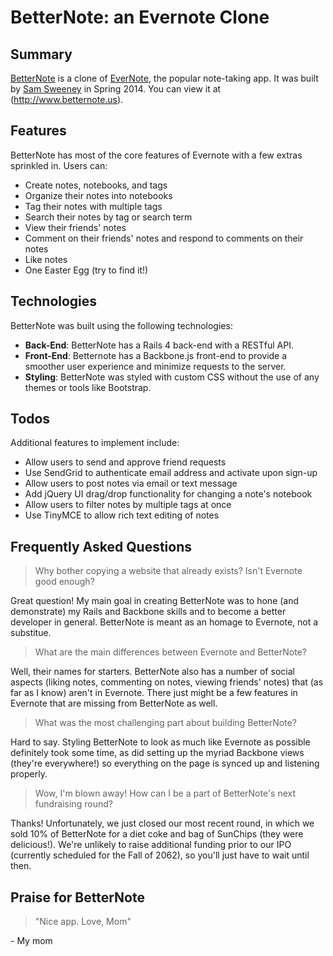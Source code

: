 # BetterNote: an Evernote Clone
## Summary

[BetterNote](http://www.betternote.us) is a clone of [EverNote](http://www.evernote.com), the popular note-taking app.  It was built by [Sam Sweeney](https://www.linkedin.com/profile/view?id=52435518) in Spring 2014.  You can view it at (http://www.betternote.us).

## Features

BetterNote has most of the core features of Evernote with a few extras sprinkled in.  Users can:

* Create notes, notebooks, and tags
* Organize their notes into notebooks
* Tag their notes with multiple tags
* Search their notes by tag or search term
* View their friends' notes
* Comment on their friends' notes and respond to comments on their notes
* Like notes
* One Easter Egg (try to find it!)

## Technologies

BetterNote was built using the following technologies:

* **Back-End**: BetterNote has a Rails 4 back-end with a RESTful API.
* **Front-End**: Betternote has a Backbone.js front-end to provide a smoother user experience and minimize requests to the server.
* **Styling**: BetterNote was styled with custom CSS without the use of any themes or tools like Bootstrap.

## Todos

Additional features to implement include:

* Allow users to send and approve friend requests
* Use SendGrid to authenticate email address and activate upon sign-up
* Allow users to post notes via email or text message
* Add jQuery UI drag/drop functionality for changing a note's notebook
* Allow users to filter notes by multiple tags at once
* Use TinyMCE to allow rich text editing of notes

## Frequently Asked Questions

> Why bother copying a website that already exists?  Isn't Evernote good enough?

Great question!  My main goal in creating BetterNote was to hone (and demonstrate) my Rails and Backbone skills and to become a better developer in general.  BetterNote is meant as an homage to Evernote, not a substitue.

> What are the main differences between Evernote and BetterNote?

Well, their names for starters.  BetterNote also has a number of social aspects (liking notes, commenting on notes, viewing friends' notes) that (as far as I know) aren't in Evernote.  There just might be a few features in Evernote that are missing from BetterNote as well.

> What was the most challenging part about building BetterNote?

Hard to say.  Styling BetterNote to look as much like Evernote as possible definitely took some time, as did setting up the myriad Backbone views (they're everywhere!) so everything on the page is synced up and listening properly.

> Wow, I'm blown away!  How can I be a part of BetterNote's next fundraising round?

Thanks!  Unfortunately, we just closed our most recent round, in which we sold 10% of BetterNote for a diet coke and bag of SunChips (they were delicious!).  We're unlikely to raise additional funding prior to our IPO (currently scheduled for the Fall of 2062), so you'll just have to wait until then.

## Praise for BetterNote

> "Nice app.  Love, Mom"

\- My mom